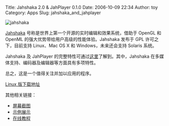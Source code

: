 Title: Jahshaka 2.0 & JahPlayer 0.1.0
Date: 2006-10-09 22:34
Author: toy
Category: Apps
Slug: jahshaka_and_jahplayer

![jahshaka](http://i.linuxtoy.org/i/jahshakalogo.jpg)

[Jahshaka](http://www.jahshaka.org)
号称是世界上第一个开源的实时编辑和效果系统，借助于 OpenGL 和 OpenML
的强大优势带给用户高级的性能体验。Jahshaka 发布于 GPL 许可之下，目前支持
Linux、Mac OS X 和 Windows，未来还会支持 Solaris 系统。

Jahshaka 及 JahPlayer
的完整特性可通过[这里](http://www.jahshaka.org/index.php?option=com_content&task=view&id=138&Itemid=65)了解到。其中，Jahshaka
在多媒体支持、编码器及编辑器等方面具有多项特性。

总之，这是一个值得关注并加以应用的程序。

[Linux
版下载地址](http://www.jahshaka.org/index.php?option=com_content&task=view&id=142&Itemid=65)

其他相关链接：

-   [屏幕截图](http://www.jahshaka.org/index.php?option=com_zoom&Itemid=37&catid=1)
-   [示例展示](http://www.jahshaka.org/index.php?option=com_zoom&Itemid=40&catid=2)
-   [在线教程](http://www.jahshaka.org/index.php?option=com_content&task=section&id=6&Itemid=42)

